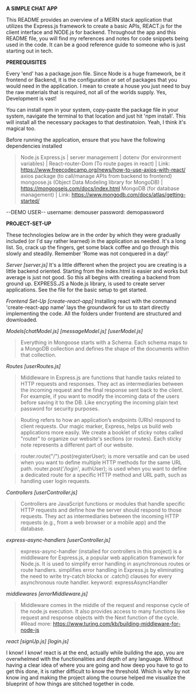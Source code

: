 **A SIMPLE CHAT APP**

This README provides an overview of a MERN stack application that utilizes the Express.js framework to create a basic APIs, REACT.js for the client interface and NODE.js for backend. Throughout the app and this README file, you will find my references and notes for code snippets being used in the code. It can be a good reference guide to someone who is just starting out in tech.

**PREREQUISITES**

Every 'end' has a package.json file. Since Node is a huge framework, be it frontend or Backend, it is the configuration or set of packages that you would need in the application. I mean to create a house you just need to buy the raw materials that is required, not all of the worlds supply. Yes, Development is vast!

You can install npm in your system, copy-paste the package file in your system, navigate the terminal to that location and just hit 'npm install'. This will install all the necessary packages to that destinatoion. Yeah, I think it's magical too.

Before running the application, ensure that you have the following dependencies installed

> Node.js
> Express.js | server management |
> dotenv (for environment variables) |
> React-router-Dom (To route pages in react) | Link: https://www.freecodecamp.org/news/how-to-use-axios-with-react/
> axios package (to call/manage APIs from backend to frontend)
> mongoose.js (Object Data Modeling library for MongoDB) | https://mongoosejs.com/docs/index.html
> MongoDB (for database management) | Link: https://www.mongodb.com/docs/atlas/getting-started/

--DEMO USER--
username: demouser
password: demopassword

**PROJECT-SET-UP**

These technologies below are in the order by which they were gradually included (or I'd say rather learned) in the application as needed. It's a long list. So, crack up the fingers, get some black coffee and go through this slowly and steadily. Remember 'Rome was not conquered in a day!'

_Server [server.js]_
It's a little different when the project you are creating is a little backend oriented. Starting from the index.html is easier and works but average is just not good. So this all begins with creating a backend from ground up.
EXPRESS.JS a Node.js library, is used to create server applications. See the file for the basic setup to get started.

_Frontend Set-Up [create-react-app]_
Installing react with the command 'create-react-app name' lays the groundwork for us to start directly implementing the code. All the folders under frontend are structured and downloaded.

_Models[chatModel.js] [messageModel.js] [userModel.js]_

> Everything in Mongoose starts with a Schema.
> Each schema maps to a MongoDB collection and defines the shape of the documents within that collection.

_Routes [userRoutes.js]_

> Middleware in Express.js are functions that handle tasks related to HTTP requests and responses. They act as intermediaries between the incoming request and the final response sent back to the client. For example, if you want to modify the incoming data of the users before saving it to the DB. Like encrypting the incoming plain text password for security purposes.

> Routing refers to how an application’s endpoints (URIs) respond to client requests.
> Our magic marker, Express, helps us build web applications more easily.
> We create a booklet of sticky notes called "router" to organize our website's sections (or routes). Each sticky note represents a different part of our website.

> router.route("/").post(registerUser); is more versatile and can be used when you want to define multiple HTTP methods for the same URL path.
> router.post('/login', authUser); is used when you want to define a dedicated route for a specific HTTP method and URL path, such as handling user login requests.

_Controllers [userController.js]_

> Controllers are JavaScript functions or modules that handle specific HTTP requests and define how the server should respond to those requests. They act as intermediaries between the incoming HTTP requests (e.g., from a web browser or a mobile app) and the database.

_express-async-handlers [userController.js]_

> express-async-handler (installed for controllers in this project) is a middleware for Express.js, a popular web application framework for Node.js.
> It is used to simplify error handling in asynchronous routes or route handlers.
> simplifies error handling in Express.js by eliminating the need to write try-catch blocks or .catch() clauses for every asynchronous route handler.
> keyword: expressAsyncHandler

_middlewares [errorMiddleware.js]_

> Middleware comes in the middle of the request and response cycle of the node.js execution.
> It also provides access to many functions like request and response objects with the Next function of the cycle.
> #Read more: https://www.turing.com/kb/building-middleware-for-node-js

_react [signUp.js] [login.js]_

I know! I know! react is at the end, actually while building the app, you are overwhelmed with the functionalities and depth of any language. Without having a clear idea of where you are going and how deep you have to go to get this done, it is rather difficult to know the threshold. Which is why by not know ing and making the project along the course helped me visualize the blueprint of how things are stitched together in code.
